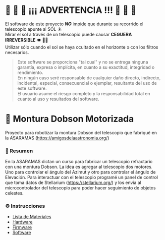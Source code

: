 # 🚨 🚨 🚨 ¡¡¡ ADVERTENCIA !!! 🚨 🚨 🚨

El software de este proyecto **_NO_** impide que durante su recorrido el telescopio apunte al SOL ☀️  
Mirar el sol a través de un telescopio puede causar **CEGUERA IRREVERSIBLE** 👁 👨‍🦯  
Utilizar sólo cuando el sol se haya ocultado en el horizonte o con los filtros necesarios.

> Este software se proporciona "tal cual" y no se entrega ninguna garantía, expresa o implícita, en cuanto a su exactitud, integridad o rendimiento.  
> En ningún caso seré responsable de cualquier daño directo, indirecto, incidental, especial, consecuencial o ejemplar, resultante del uso de este software.  
> El usuario asume el riesgo completo y la responsabilidad total en cuanto al uso y resultados del software.

# 🔭 Montura Dobson Motorizada

Proyecto para robotizar la montura Dobson del telescopio que fabriqué en la ASARAMAS (https://amigosdelaastronomia.org/)

### 📓 Resumen

En la ASARAMAS dictan un curso para fabricar un telescopio refractario con una montura Dobson.
La idea es agregar al telescopio dos motores. Uno para controlar el ángulo del Azimut y otro para controlar el ángulo de Elevación.
Para interactuar con el telescopio programé un panel de control que toma datos de Stellarium (https://stellarium.org/) y los envia al microcontrolador del telescopio para poder hacer seguimiento de objetos celestes.

### ⚙️ Instrucciones

- [Lista de Materiales](MATERIALES.md)
- [Hardware](/HARDWARE.md)
- [Firmware](/FIRMWARE.md)
- [Software](/SOFTWARE.md)
